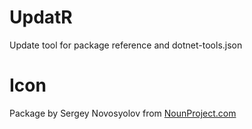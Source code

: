 # UpdatR
Update tool for package reference and dotnet-tools.json

# Icon
Package by Sergey Novosyolov from [NounProject.com](http://NounProject.com)